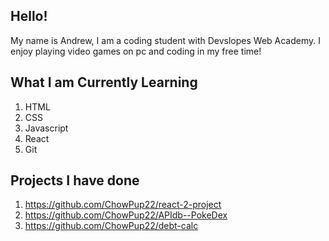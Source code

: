 ## Hello! 

My name is Andrew, I am a coding student with Devslopes Web Academy.
I enjoy playing video games on pc and coding in my free time!

## What I am Currently Learning

1. HTML
2. CSS
3. Javascript
4. React
5. Git

## Projects I have done

1. https://github.com/ChowPup22/react-2-project
2. https://github.com/ChowPup22/APIdb--PokeDex
3. https://github.com/ChowPup22/debt-calc

